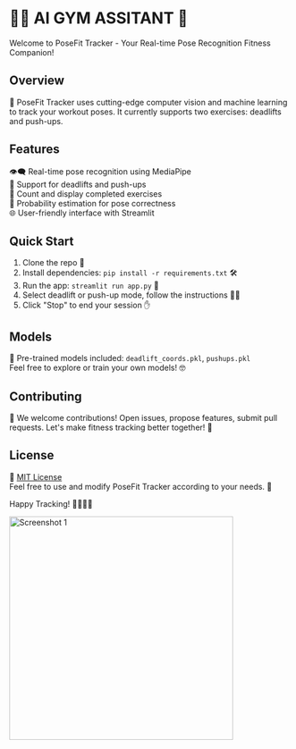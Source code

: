 # 🏋️‍♂️ AI GYM ASSITANT 🤖

Welcome to PoseFit Tracker - Your Real-time Pose Recognition Fitness Companion!

## Overview

🚀 PoseFit Tracker uses cutting-edge computer vision and machine learning to track your workout poses. It currently supports two exercises: deadlifts and push-ups.

## Features

👁️‍🗨️ Real-time pose recognition using MediaPipe  
💪 Support for deadlifts and push-ups  
🔢 Count and display completed exercises  
🎯 Probability estimation for pose correctness  
🌐 User-friendly interface with Streamlit  

## Quick Start

1. Clone the repo 🧬
2. Install dependencies: `pip install -r requirements.txt` 🛠️
3. Run the app: `streamlit run app.py` 🚀
4. Select deadlift or push-up mode, follow the instructions 🏃‍♂️
5. Click "Stop" to end your session ✋

## Models

🧠 Pre-trained models included: `deadlift_coords.pkl`, `pushups.pkl`  
Feel free to explore or train your own models! 🤓

## Contributing

🤝 We welcome contributions! Open issues, propose features, submit pull requests. Let's make fitness tracking better together! 🌟

## License

📜 [MIT License](LICENSE)  
Feel free to use and modify PoseFit Tracker according to your needs. 💼

Happy Tracking! 🏃‍♀️🏋️‍♀️


<img src="C:\Users\Amogh Gaikwad\Pictures\Screenshots\Screenshot%202024-01-15%20211925.png" width="400" alt="Screenshot 1">


